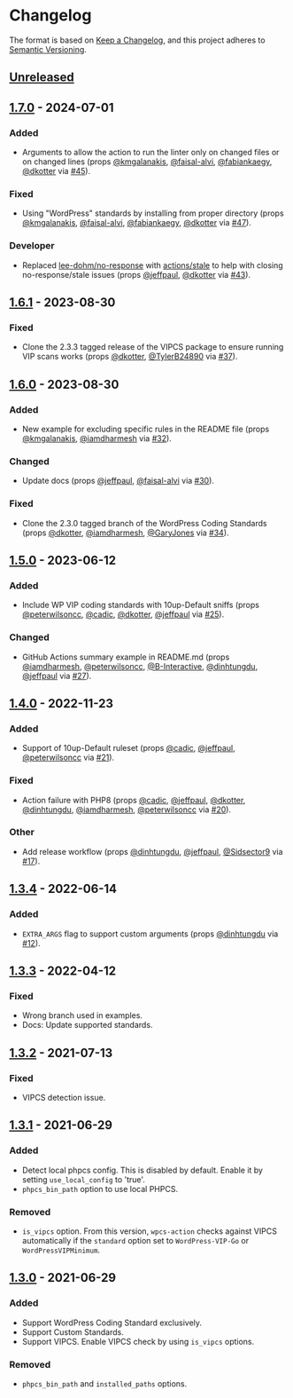 # Changelog

The format is based on [Keep a Changelog](https://keepachangelog.com/en/1.0.0/),
and this project adheres to [Semantic Versioning](https://semver.org/spec/v2.0.0.html).

## [Unreleased]

## [1.7.0] - 2024-07-01
### Added
- Arguments to allow the action to run the linter only on changed files or on changed lines (props [@kmgalanakis](https://github.com/kmgalanakis), [@faisal-alvi](https://github.com/faisal-alvi), [@fabiankaegy](https://github.com/fabiankaegy), [@dkotter](https://github.com/dkotter) via [#45](https://github.com/10up/wpcs-action/pull/45)).

### Fixed
- Using "WordPress" standards by installing from proper directory (props [@kmgalanakis](https://github.com/kmgalanakis), [@faisal-alvi](https://github.com/faisal-alvi), [@fabiankaegy](https://github.com/fabiankaegy), [@dkotter](https://github.com/dkotter) via [#47](https://github.com/10up/wpcs-action/pull/47)).

### Developer
- Replaced [lee-dohm/no-response](https://github.com/lee-dohm/no-response) with [actions/stale](https://github.com/actions/stale) to help with closing no-response/stale issues (props [@jeffpaul](https://github.com/jeffpaul), [@dkotter](https://github.com/dkotter) via [#43](https://github.com/10up/wpcs-action/pull/43)).

## [1.6.1] - 2023-08-30
### Fixed
- Clone the 2.3.3 tagged release of the VIPCS package to ensure running VIP scans works (props [@dkotter](https://github.com/dkotter), [@TylerB24890](https://github.com/TylerB24890) via [#37](https://github.com/10up/wpcs-action/pull/37)).

## [1.6.0] - 2023-08-30
### Added
- New example for excluding specific rules in the README file (props [@kmgalanakis](https://github.com/kmgalanakis), [@iamdharmesh](https://github.com/iamdharmesh) via [#32](https://github.com/10up/wpcs-action/pull/32)).

### Changed
- Update docs (props [@jeffpaul](https://github.com/jeffpaul), [@faisal-alvi](https://github.com/faisal-alvi) via [#30](https://github.com/10up/wpcs-action/pull/30)).

### Fixed
- Clone the 2.3.0 tagged branch of the WordPress Coding Standards (props [@dkotter](https://github.com/dkotter), [@iamdharmesh](https://github.com/iamdharmesh), [@GaryJones](https://github.com/GaryJones) via [#34](https://github.com/10up/wpcs-action/pull/34)).

## [1.5.0] - 2023-06-12
### Added
- Include WP VIP coding standards with 10up-Default sniffs (props [@peterwilsoncc](https://github.com/peterwilsoncc), [@cadic](https://github.com/cadic), [@dkotter](https://github.com/dkotter), [@jeffpaul](https://github.com/jeffpaul) via [#25](https://github.com/10up/wpcs-action/pull/25)).

### Changed
- GitHub Actions summary example in README.md (props [@iamdharmesh](https://github.com/iamdharmesh), [@peterwilsoncc](https://github.com/peterwilsoncc), [@B-Interactive](https://github.com/B-Interactive), [@dinhtungdu](https://github.com/dinhtungdu), [@jeffpaul](https://github.com/jeffpaul) via [#27](https://github.com/10up/wpcs-action/pull/27)).

## [1.4.0] - 2022-11-23
### Added
- Support of 10up-Default ruleset (props [@cadic](https://github.com/cadic), [@jeffpaul](https://github.com/jeffpaul), [@peterwilsoncc](https://github.com/peterwilsoncc) via [#21](https://github.com/10up/wpcs-action/pull/21)).

### Fixed
- Action failure with PHP8 (props [@cadic](https://github.com/cadic), [@jeffpaul](https://github.com/jeffpaul), [@dkotter](https://github.com/dkotter), [@dinhtungdu](https://github.com/dinhtungdu), [@iamdharmesh](https://github.com/iamdharmesh), [@peterwilsoncc](https://github.com/peterwilsoncc) via [#20](https://github.com/10up/wpcs-action/pull/20)).

### Other
- Add release workflow (props [@dinhtungdu](https://github.com/dinhtungdu), [@jeffpaul](https://github.com/jeffpaul), [@Sidsector9](https://github.com/Sidsector9) via [#17](https://github.com/10up/wpcs-action/pull/17)).

## [1.3.4] - 2022-06-14
### Added
- `EXTRA_ARGS` flag to support custom arguments (props [@dinhtungdu](https://github.com/dinhtungdu) via [#12](https://github.com/10up/wpcs-action/pull/12)).

## [1.3.3] - 2022-04-12
### Fixed
- Wrong branch used in examples.
- Docs: Update supported standards.

## [1.3.2] - 2021-07-13
### Fixed
- VIPCS detection issue.

## [1.3.1] - 2021-06-29
### Added
- Detect local phpcs config. This is disabled by default. Enable it by setting `use_local_config` to 'true'.
- `phpcs_bin_path` option to use local PHPCS.

### Removed
- `is_vipcs` option. From this version, `wpcs-action` checks against VIPCS automatically if the `standard` option set to `WordPress-VIP-Go` or `WordPressVIPMinimum`.

## [1.3.0] - 2021-06-29
### Added
- Support WordPress Coding Standard exclusively.
- Support Custom Standards.
- Support VIPCS. Enable VIPCS check by using `is_vipcs` options.

### Removed
- `phpcs_bin_path` and `installed_paths` options.

[Unreleased]: https://github.com/10up/wpcs-action/compare/stable...develop
[1.7.0]: https://github.com/10up/wpcs-action/compare/v1.6.1...v1.7.0
[1.6.1]: https://github.com/10up/wpcs-action/compare/v1.6.0...v1.6.1
[1.6.0]: https://github.com/10up/wpcs-action/compare/v1.5.0...v1.6.0
[1.5.0]: https://github.com/10up/wpcs-action/compare/v1.4.0...v1.5.0
[1.4.0]: https://github.com/10up/wpcs-action/compare/v1.3.4...v1.4.0
[1.3.4]: https://github.com/10up/wpcs-action/compare/v1.3.3...v1.3.4
[1.3.3]: https://github.com/10up/wpcs-action/compare/v1.3.2...v1.3.3
[1.3.2]: https://github.com/10up/wpcs-action/compare/v1.3.1...v1.3.2
[1.3.1]: https://github.com/10up/wpcs-action/compare/v1.3.0...v1.3.1
[1.3.0]: https://github.com/10up/wpcs-action/compare/v1.2.0...v1.3.0
